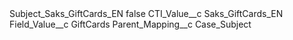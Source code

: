 <?xml version="1.0" encoding="UTF-8"?>
<CustomMetadata xmlns="http://soap.sforce.com/2006/04/metadata" xmlns:xsi="http://www.w3.org/2001/XMLSchema-instance" xmlns:xsd="http://www.w3.org/2001/XMLSchema">
    <label>Subject_Saks_GiftCards_EN</label>
    <protected>false</protected>
    <values>
        <field>CTI_Value__c</field>
        <value xsi:type="xsd:string">Saks_GiftCards_EN</value>
    </values>
    <values>
        <field>Field_Value__c</field>
        <value xsi:type="xsd:string">GiftCards</value>
    </values>
    <values>
        <field>Parent_Mapping__c</field>
        <value xsi:type="xsd:string">Case_Subject</value>
    </values>
</CustomMetadata>
